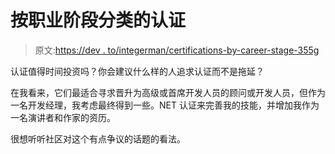# 按职业阶段分类的认证

> 原文:[https://dev . to/integerman/certifications-by-career-stage-355g](https://dev.to/integerman/certifications-by-career-stage-355g)

认证值得时间投资吗？你会建议什么样的人追求认证而不是拖延？

在我看来，它们最适合寻求晋升为高级或首席开发人员的顾问或开发人员，但作为一名开发经理，我考虑最终得到一些。NET 认证来完善我的技能，并增加我作为一名演讲者和作家的资历。

很想听听社区对这个有点争议的话题的看法。